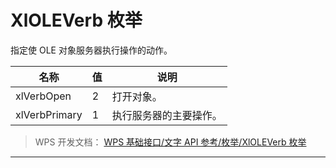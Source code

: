 # XlOLEVerb 枚举

指定使 OLE 对象服务器执行操作的动作。

| 名称          | 值  | 说明                   |
|---------------|-----|------------------------|
| xlVerbOpen    | 2   | 打开对象。             |
| xlVerbPrimary | 1   | 执行服务器的主要操作。 |

> WPS 开发文档： [WPS 基础接口/文字 API 参考/枚举/XlOLEVerb 枚举](https://qn.cache.wpscdn.cn/encs/doc/office_v19/topics/WPS%20%E5%9F%BA%E7%A1%80%E6%8E%A5%E5%8F%A3/%E6%96%87%E5%AD%97%20API%20%E5%8F%82%E8%80%83/%E6%9E%9A%E4%B8%BE/XlOLEVerb%20%E6%9E%9A%E4%B8%BE.html)

------------------------------------------------------------------------
